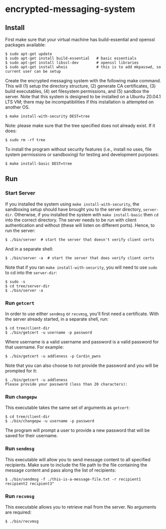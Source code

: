 # encrypted-messaging-system

## Install 

First make sure that your virtual machine has build-essential and openssl packages available:
```
$ sudo apt-get update
$ sudo apt-get install build-essential   # basic essentials
$ sudo apt-get install libssl-dev        # openssl libraries
$ sudo apt-get install whois             # this is to add mkpasswd, so current user can be setup
```

Create the encrypted messaging system with the following make command. This will (1) setup the directory structure, (2) generate CA certificates, (3) build executables, (4) set filesystem permissions, and (5) sandbox the server. Note that this system is designed to be installed on a Ubuntu 20.04.1 LTS VM; there may be incompatibilities if this installation is attempted on another OS. 
```
$ make install-with-security DEST=tree
```

Note: please make sure that the tree specified does not already exist. If it does:
```
$ sudo rm -rf tree
```

To install the program without security features (i.e., install no uses, file system permissions or sandboxing) for testing and development purposes:
```
$ make install-basic DEST=tree
```

## Run

### Start Server

If you installed the system using `make install-with-security`, the sandboxing setup should have brought you to the server directory, `server-dir`. Otherwise, if you installed the system with `make install-basic` then `cd` into the correct directory. The server needs to be run with client authentication and without (these will listen on different ports). Hence, to run the server:
```
$ ./bin/server  # start the server that doesn't verify client certs
```
And in a separate shell:
```
$ ./bin/server -a  # start the server that does verify client certs
```
Note that if you ran `make install-with-security`, you will need to use `sudo` to cd into the `server-dir`:
```
$ sudo -s
$ cd tree/server-dir
$ ./bin/server -a
```

### Run `getcert`

In order to use either `sendmsg` or `recvmsg`, you'll first need a certificate. With the server already started, in a separate shell, run:
```
$ cd tree/client-dir
$ ./bin/getcert -u username -p password
```

Where username is a valid username and password is a valid password for that username. For example:
```
$ ./bin/getcert -u addleness -p Cardin_pwns
```
Note that you can also choose to not provide the password and you will be prompted for it:
```
$ ./bin/getcert -u addleness
Please provide your password (less than 20 characters): 
```

### Run `changepw`

This executable takes the same set of arguments as `getcert`:

```
$ cd tree/client-dir
$ ./bin/changepw -u username -p password 
```
The program will prompt a user to provide a new password that will be saved for their username.

### Run `sendmsg`

This executable will allow you to send message content to all specified recipients. Make sure to include the file path to the file containing the message content and pass along the list of recipients:
```
$ ./bin/sendmsg -f ./this-is-a-message-file.txt -r recipient1 recipient2 recipient3"
```

### Run `recvmsg`

This executable allows you to retrieve mail from the server. No arguments are required:
```
$ ./bin/recvmsg
```

